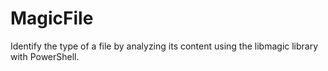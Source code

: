 # MagicFile
Identify the type of a file by analyzing its content using the libmagic library with PowerShell.
